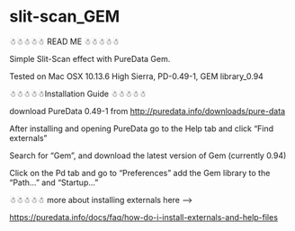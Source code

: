 # slit-scan_GEM
☃︎☃︎☃︎☃︎☃︎ READ ME ☃︎☃︎☃︎☃︎☃︎

Simple Slit-Scan effect with PureData Gem. 

Tested on Mac OSX 10.13.6 High Sierra,
PD-0.49-1, GEM library_0.94 


☃︎☃︎☃︎☃︎☃︎Installation Guide ☃︎☃︎☃︎☃︎☃︎

download PureData 0.49-1 from http://puredata.info/downloads/pure-data

After installing and opening PureData go to the Help tab and click “Find externals”

Search for “Gem”, and download the latest version of Gem (currently 0.94)

Click on the Pd tab and go to “Preferences” add the Gem library to the  “Path…” and “Startup…”



☃︎☃︎☃︎☃︎☃︎
more about installing externals here —>

https://puredata.info/docs/faq/how-do-i-install-externals-and-help-files
